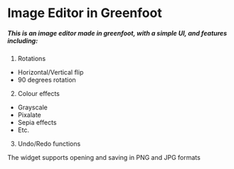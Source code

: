 # Image Editor in Greenfoot

##### This is an image editor made in greenfoot, with a simple UI, and features including:

1. Rotations
* Horizontal/Vertical flip
* 90 degrees rotation

2. Colour effects
* Grayscale
* Pixalate
* Sepia effects
* Etc.

3. Undo/Redo functions

The widget supports opening and saving in PNG and JPG formats
